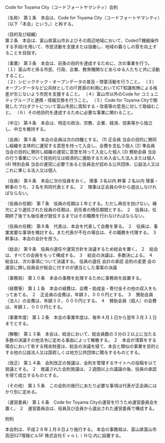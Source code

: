 Code for Toyama City（コードフォートヤマシティ）会則

（名称）
第１条　本会は、Code for Toyama City（コードフォートヤマシティ）（以下「本会」という。）と称する。

（目的及び組織）	
第２条　本会は、富山県富山市およびその周辺地域において、Code(IT機器操作する手段)を用いて、市民活動を支援または協働し、地域の暮らしの質を向上することを目指す。

（事業）
第３条　本会は、前条の目的を達成するために、次の事業を行う。
（１）富山市と係る市民、行政、企業、教育機関などあらゆる人たちと共に活動すること。	
（２）シビックテック・オープンデータの普及・啓蒙活動を行うこと。
（３）オープンデータなど公共財としてのIT資源の利用においてICT知識有無による格差が生じないよう市民を支援すること。
（４）富山市以外のCode for コミュニティグループと連携・情報交換を行うこと。
（５）Code for Toyama Cityで開発したプロダクトについて富山市民に周知する・改善等の意見に対して取組むこと。
（６）その他目的を達成するために必要な事業に関わること。

（中立）
第４条　本会は、特定の政治、宗教、企業、経済、信条等から独立し、中立を維持する。

（会員）
第５条　本会の会員は次の四種とする。
(1) 正会員
当会の目的に賛同し組織を主体的に運営する意思を持って入会し、会費を支払う個人
(2) 準会員
当会の目的に賛同し組織の運営に意思を持って入会した個人
(3) 賛助会員
当会の行う事業について技術的又は経済的に援助するため入会した法人または個人
(4) 特別会員
当会の運営に必要であると役員会が認める公共団体、公益法人又はこれに準じる法人又は個人

（役員）
第６条　本会に次の役員をおく。
理事		３名以内
幹事		２名以内
理事・幹事のうち、２名を共同代表とする。
２　理事は正会員の中から選出しなければならない。

（役員の任期）
第７条　役員の任期は１年とする。ただし再任を妨げない。補欠により選任された役員の任期は、前任者の残任期間とする。
２　役員は、任期終了後でも後任者が就任するまではその職務を行わなければならない。

（役員の任務）
第８条　代表は、本会を代表して会務を掌る。
２　役員は、事業実要な事項を検討する。また代表が不在の場合は、その職務を代理する。
３　幹事は、本会の会計を担う。

（総会）
第９条　役員の選任や運営方針を決議するため総会を置く。
２　総会は、すべての会員をもって構成する。
３　総会の決議は、多数決による。
４　総会は、次の事項について決議する。
役員の選任
会計の承認
会則の変更
会の運営に関し役員会が総会に付すのが適当とした事案の決議

（事務局）
第１０条　本会の事務を処理するために事務局を設置する。

（経費等）
第１１条　本会の経費は、会費・助成金・寄付金その他の収入をもってあてる。
２　正会員の会費は、年額３，０００円とする。
３　賛助会員（法人）の会費は、年額３０，０００円とする。
４　賛助会員（個人）の会費は、年額１，０００円とする。

（事業年度）
第１２条　本会の事業年度は、毎年４月１日から翌年３月３１日までとする。 

（解散）
第１３条　本会は、総会において、総会員数の３分の２以上に当たる多数の決議その他法令に定める事由によって解散する。 
２　本会が清算をする場合において有する残余財産は、総会の決議を経て、本会と類似の事業を目的とする他の公益法人又は国若しくは地方公共団体に贈与するものとする。

（改正）
第１４条　会則改正の発議は、会則を管理するサイトへの投稿を以て発議とする。
２　発議された会則発議は、２週間以上の議論の後、役員の承認を得て成立するものとする。

（その他）
第１５条　この会則の施行にあたり必要な事項は代表が正会員にはかり別に定める。

（運営委員）
第１６条　Code for Toyama Cityの運営を行うため運営委員会を置く。
２　運営委員会は、役員及び会員から選出された運営委員で構成する。

附則

本会則は、平成２８年１月８日より施行する。
本会の事務局は、富山県富山市高田527情報ビル5F 株式会社ＥｖｏＬｉＮＱ.内に設置する。
